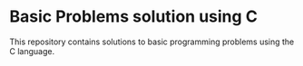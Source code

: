 # Basic Problems solution using C
This repository contains solutions to basic programming problems using the C language.
